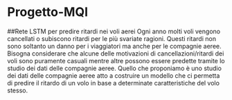 # Progetto-MQI
##Rete LSTM per predire ritardi nei voli aerei
Ogni anno molti voli vengono cancellati o subiscono ritardi per le più svariate ragioni.
Questi ritardi non sono soltanto un danno per i viaggiatori ma anche per le compagnie aeree.
Bisogna considerare che alcune delle motivazioni di cancellazioni/ritardi dei voli sono puramente casuali mentre altre possono essere predette tramite lo studio dei dati delle compagnie aeree.
Quello che proponiamo è uno studio dei dati delle compagnie aeree atto a costruire un modello che ci permetta di predire il ritardo di un volo in base a determinate caratteristiche del volo stesso.

